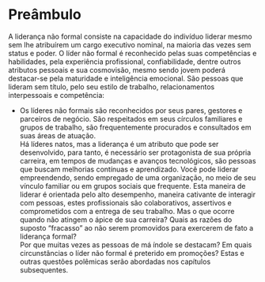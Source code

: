 # Preâmbulo

A liderança não formal consiste na capacidade do indivíduo liderar mesmo sem lhe atribuírem um cargo executivo nominal, na maioria das vezes sem status e poder.
O líder não formal é reconhecido pelas suas competências e habilidades, pela experiência profissional, confiabilidade, dentre outros atributos pessoais e sua cosmovisão, mesmo sendo jovem poderá destacar-se pela maturidade e inteligência emocional.
São pessoas que lideram sem título, pelo seu estilo de trabalho, relacionamentos interpessoais e competência: 
- Os líderes não formais são reconhecidos por seus pares, gestores e parceiros de negócio. São respeitados em seus círculos familiares e grupos de trabalho, são frequentemente procurados e consultados em suas áreas de atuação.  
Há líderes natos, mas a liderança é um atributo que pode ser desenvolvido, para tanto, é necessário ser protagonista de sua própria carreira, em tempos de mudanças e avanços tecnológicos, são pessoas que buscam melhorias contínuas e aprendizado.
Você pode liderar empreendendo, sendo empregado de uma organização, no meio de seu vínculo familiar ou em grupos sociais que frequente.
Esta maneira de liderar é orientada pelo alto desempenho, maneira cativante de interagir com pessoas, estes profissionais são colaborativos, assertivos e comprometidos com a entrega de seu trabalho.
Mas o que ocorre quando não atingem o ápice de sua carreira? Quais as razões do suposto “fracasso” ao não serem promovidos para exercerem de fato a liderança formal?  
Por que muitas vezes as pessoas de má índole se destacam? Em quais circunstâncias o líder não formal é preterido em promoções?
Estas e outras questões polêmicas serão abordadas nos capítulos subsequentes.

